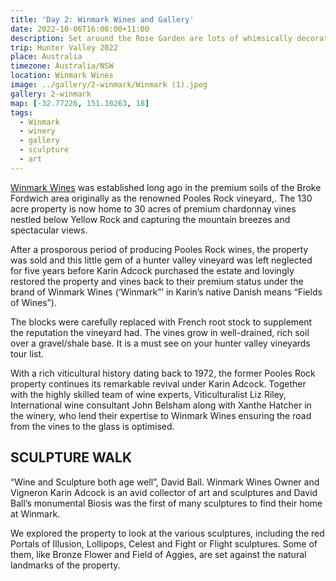 ```yaml
---
title: 'Day 2: Winmark Wines and Gallery'
date: 2022-10-06T16:00:00+11:00
description: Set around the Rose Garden are lots of whimsically decorated wheelbarrows.
trip: Hunter Valley 2022
place: Australia
timezone: Australia/NSW
location: Winmark Wines
image: ../gallery/2-winmark/Winmark (1).jpeg
gallery: 2-winmark
map: [-32.77226, 151.10263, 18]
tags:
  - Winmark
  - winery
  - gallery
  - sculpture
  - art
---
```


[Winmark Wines](https://www.winmarkwines.com.au/) was established long ago in the premium soils of the Broke Fordwich area originally as the renowned Pooles Rock vineyard,. The 130 acre property is now home to 30 acres of premium chardonnay vines nestled below Yellow Rock and capturing the mountain breezes and spectacular views.

After a prosporous period of producing Pooles Rock wines, the property was sold and this little gem of a hunter valley vineyard was left neglected for five years before Karin Adcock purchased the estate and lovingly restored the property and vines back to their premium status under the brand of Winmark Wines (‘Winmark”’ in Karin’s native Danish means “Fields of Wines”).

The blocks were carefully replaced with French root stock to supplement the reputation the vineyard had. The vines grow in well-drained, rich soil over a gravel/shale base. It is a must see on your hunter valley vineyards tour list.

With a rich viticultural history dating back to 1972, the former Pooles Rock property continues its remarkable revival under Karin Adcock. Together with the highly skilled team of wine experts, Viticulturalist Liz Riley, International wine consultant John Belsham along with Xanthe Hatcher in the winery, who lend their expertise to Winmark Wines ensuring the road from the vines to the glass is optimised.

## SCULPTURE WALK

“Wine and Sculpture both age well”, David Ball. Winmark Wines Owner and Vigneron Karin Adcock is an avid collector of art and sculptures and David Ball’s monumental Biosis was the first of many sculptures to find their home at Winmark.

We explored the property to look at the various sculptures, including the red Portals of Illusion, Lollipops, Celest and Fight or Flight sculptures. Some of them, like Bronze Flower and Field of Aggies, are set against the natural landmarks of the property.
